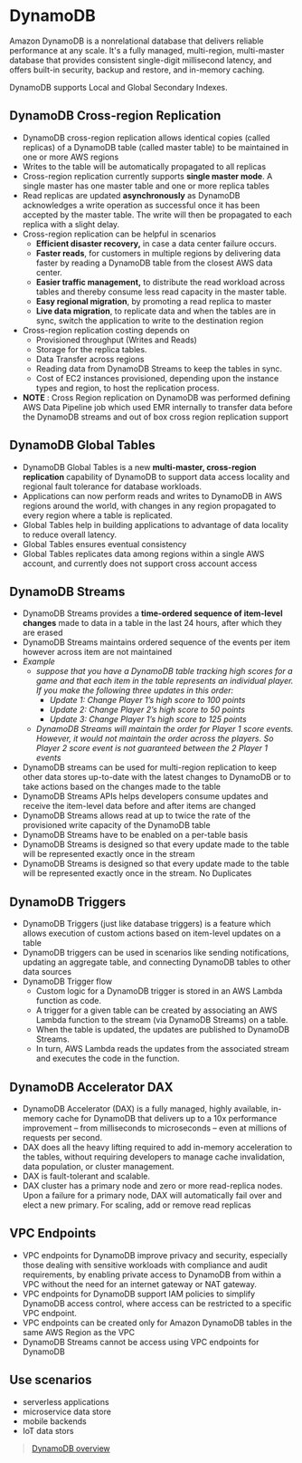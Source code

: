 # DynamoDB

Amazon DynamoDB is a nonrelational database that delivers reliable performance at any scale. It's a fully managed, multi-region, multi-master database that provides consistent single-digit millisecond latency, and offers built-in security, backup and restore, and in-memory caching.

DynamoDB supports Local and Global Secondary Indexes.

## DynamoDB Cross-region Replication

- DynamoDB cross-region replication allows identical copies (called replicas) of a DynamoDB table (called master table) to be maintained in one or more AWS regions
- Writes to the table will be automatically propagated to all replicas
- Cross-region replication currently supports **single master mode**. A single master has one master table and one or more replica tables
- Read replicas are updated **asynchronously** as DynamoDB acknowledges a write operation as successful once it has been accepted by the master table. The write will then be propagated to each replica with a slight delay.
- Cross-region replication can be helpful in scenarios
  - **Efficient disaster recovery,** in case a data center failure occurs.
  - **Faster reads**, for customers in multiple regions by delivering data faster by reading a DynamoDB table from the closest AWS data center.
  - **Easier traffic management,** to distribute the read workload across tables and thereby consume less read capacity in the master table.
  - **Easy regional migration**, by promoting a read replica to master
  - **Live data migration**, to replicate data and when the tables are in sync, switch the application to write to the destination region
- Cross-region replication costing depends on
  - Provisioned throughput (Writes and Reads)
  - Storage for the replica tables.
  - Data Transfer across regions
  - Reading data from DynamoDB Streams to keep the tables in sync.
  - Cost of EC2 instances provisioned, depending upon the instance types and region, to host the replication process.
- **NOTE** : Cross Region replication on DynamoDB was performed defining AWS Data Pipeline job which used EMR internally to transfer data before the DynamoDB streams and out of box cross region replication support

## DynamoDB Global Tables

- DynamoDB Global Tables is a new **multi-master, cross-region replication** capability of DynamoDB to support data access locality and regional fault tolerance for database workloads.
- Applications can now perform reads and writes to DynamoDB in AWS regions around the world, with changes in any region propagated to every region where a table is replicated.
- Global Tables help in building applications to advantage of data locality to reduce overall latency.
- Global Tables ensures eventual consistency
- Global Tables replicates data among regions within a single AWS account, and currently does not support cross account access

## DynamoDB Streams

- DynamoDB Streams provides a **time-ordered sequence of item-level changes** made to data in a table in the last 24 hours, after which they are erased
- DynamoDB Streams maintains ordered sequence of the events per item however across item are not maintained
- _Example_
  - _suppose that you have a DynamoDB table tracking high scores for a game and that each item in the table represents an individual player. If you make the following three updates in this order:_
    - _Update 1: Change Player 1’s high score to 100 points_
    - _Update 2: Change Player 2’s high score to 50 points_
    - _Update 3: Change Player 1’s high score to 125 points_
  - _DynamoDB Streams will maintain the order for Player 1 score events. However, it would not maintain the order across the players. So Player 2 score event is not guaranteed between the 2 Player 1 events_
- DynamoDB streams can be used for multi-region replication to keep other data stores up-to-date with the latest changes to DynamoDB or to take actions based on the changes made to the table
- DynamoDB Streams APIs helps developers consume updates and receive the item-level data before and after items are changed
- DynamoDB Streams allows read at up to twice the rate of the provisioned write capacity of the DynamoDB table
- DynamoDB Streams have to be enabled on a per-table basis
- DynamoDB Streams is designed so that every update made to the table will be represented exactly once in the stream
- DynamoDB Streams is designed so that every update made to the table will be represented exactly once in the stream. No Duplicates

## DynamoDB Triggers

- DynamoDB Triggers (just like database triggers) is a feature which allows execution of custom actions based on item-level updates on a table
- DynamoDB triggers can be used in scenarios like sending notifications, updating an aggregate table, and connecting DynamoDB tables to other data sources
- DynamoDB Trigger flow
  - Custom logic for a DynamoDB trigger is stored in an AWS Lambda function as code.
  - A trigger for a given table can be created by associating an AWS Lambda function to the stream (via DynamoDB Streams) on a table.
  - When the table is updated, the updates are published to DynamoDB Streams.
  - In turn, AWS Lambda reads the updates from the associated stream and executes the code in the function.

## DynamoDB Accelerator DAX

- DynamoDB Accelerator (DAX) is a fully managed, highly available, in-memory cache for DynamoDB that delivers up to a 10x performance improvement – from milliseconds to microseconds – even at millions of requests per second.
- DAX does all the heavy lifting required to add in-memory acceleration to the tables, without requiring developers to manage cache invalidation, data population, or cluster management.
- DAX is fault-tolerant and scalable.
- DAX cluster has a primary node and zero or more read-replica nodes. Upon a failure for a primary node, DAX will automatically fail over and elect a new primary. For scaling, add or remove read replicas

## VPC Endpoints

- VPC endpoints for DynamoDB improve privacy and security, especially those dealing with sensitive workloads with compliance and audit requirements, by enabling private access to DynamoDB from within a VPC without the need for an internet gateway or NAT gateway.
- VPC endpoints for DynamoDB support IAM policies to simplify DynamoDB access control, where access can be restricted to a specific VPC endpoint.
- VPC endpoints can be created only for Amazon DynamoDB tables in the same AWS Region as the VPC
- DynamoDB Streams cannot be access using VPC endpoints for DynamoDB

## Use scenarios

- serverless applications
- microservice data store
- mobile backends
- IoT data stors

> [DynamoDB overview](https://aws.amazon.com/dynamodb/)
